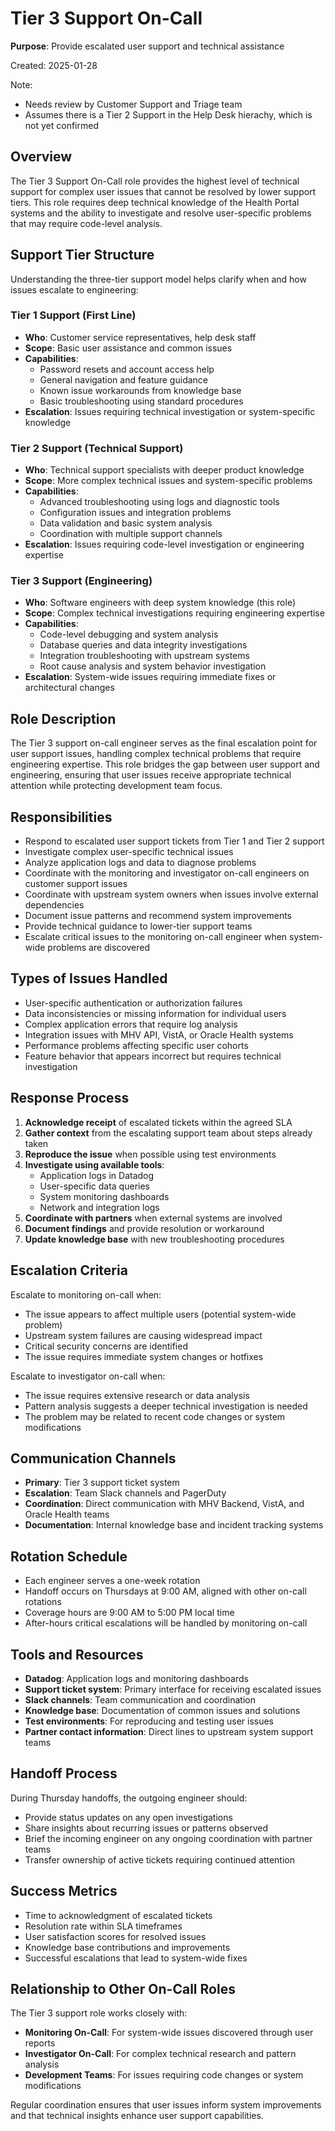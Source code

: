 # Tier 3 Support On-Call

**Purpose**: Provide escalated user support and technical assistance

Created: 2025-01-28

Note:
- Needs review by Customer Support and Triage team
- Assumes there is a Tier 2 Support in the Help Desk hierachy, which is not yet confirmed

## Overview

The Tier 3 Support On-Call role provides the highest level of technical support for complex user issues that cannot be resolved by lower support tiers. This role requires deep technical knowledge of the Health Portal systems and the ability to investigate and resolve user-specific problems that may require code-level analysis.

## Support Tier Structure

Understanding the three-tier support model helps clarify when and how issues escalate to engineering:

### Tier 1 Support (First Line)
- **Who**: Customer service representatives, help desk staff
- **Scope**: Basic user assistance and common issues
- **Capabilities**:
  - Password resets and account access help
  - General navigation and feature guidance
  - Known issue workarounds from knowledge base
  - Basic troubleshooting using standard procedures
- **Escalation**: Issues requiring technical investigation or system-specific knowledge

### Tier 2 Support (Technical Support)
- **Who**: Technical support specialists with deeper product knowledge
- **Scope**: More complex technical issues and system-specific problems
- **Capabilities**:
  - Advanced troubleshooting using logs and diagnostic tools
  - Configuration issues and integration problems
  - Data validation and basic system analysis
  - Coordination with multiple support channels
- **Escalation**: Issues requiring code-level investigation or engineering expertise

### Tier 3 Support (Engineering)
- **Who**: Software engineers with deep system knowledge (this role)
- **Scope**: Complex technical investigations requiring engineering expertise
- **Capabilities**:
  - Code-level debugging and system analysis
  - Database queries and data integrity investigations
  - Integration troubleshooting with upstream systems
  - Root cause analysis and system behavior investigation
- **Escalation**: System-wide issues requiring immediate fixes or architectural changes

## Role Description

The Tier 3 support on-call engineer serves as the final escalation point for user support issues, handling complex technical problems that require engineering expertise. This role bridges the gap between user support and engineering, ensuring that user issues receive appropriate technical attention while protecting development team focus.

## Responsibilities

- Respond to escalated user support tickets from Tier 1 and Tier 2 support
- Investigate complex user-specific technical issues
- Analyze application logs and data to diagnose problems
- Coordinate with the monitoring and investigator on-call engineers on customer support issues
- Coordinate with upstream system owners when issues involve external dependencies
- Document issue patterns and recommend system improvements
- Provide technical guidance to lower-tier support teams
- Escalate critical issues to the monitoring on-call engineer when system-wide problems are discovered

## Types of Issues Handled

- User-specific authentication or authorization failures
- Data inconsistencies or missing information for individual users
- Complex application errors that require log analysis
- Integration issues with MHV API, VistA, or Oracle Health systems
- Performance problems affecting specific user cohorts
- Feature behavior that appears incorrect but requires technical investigation

## Response Process

1. **Acknowledge receipt** of escalated tickets within the agreed SLA
2. **Gather context** from the escalating support team about steps already taken
3. **Reproduce the issue** when possible using test environments
4. **Investigate using available tools**:
   - Application logs in Datadog
   - User-specific data queries
   - System monitoring dashboards
   - Network and integration logs
5. **Coordinate with partners** when external systems are involved
6. **Document findings** and provide resolution or workaround
7. **Update knowledge base** with new troubleshooting procedures

## Escalation Criteria

Escalate to monitoring on-call when:
- The issue appears to affect multiple users (potential system-wide problem)
- Upstream system failures are causing widespread impact
- Critical security concerns are identified
- The issue requires immediate system changes or hotfixes

Escalate to investigator on-call when:
- The issue requires extensive research or data analysis
- Pattern analysis suggests a deeper technical investigation is needed
- The problem may be related to recent code changes or system modifications

## Communication Channels

- **Primary**: Tier 3 support ticket system
- **Escalation**: Team Slack channels and PagerDuty
- **Coordination**: Direct communication with MHV Backend, VistA, and Oracle Health teams
- **Documentation**: Internal knowledge base and incident tracking systems

## Rotation Schedule

- Each engineer serves a one-week rotation
- Handoff occurs on Thursdays at 9:00 AM, aligned with other on-call rotations
- Coverage hours are 9:00 AM to 5:00 PM local time
- After-hours critical escalations will be handled by monitoring on-call

## Tools and Resources

- **Datadog**: Application logs and monitoring dashboards
- **Support ticket system**: Primary interface for receiving escalated issues
- **Slack channels**: Team communication and coordination
- **Knowledge base**: Documentation of common issues and solutions
- **Test environments**: For reproducing and testing user issues
- **Partner contact information**: Direct lines to upstream system support teams

## Handoff Process

During Thursday handoffs, the outgoing engineer should:
- Provide status updates on any open investigations
- Share insights about recurring issues or patterns observed
- Brief the incoming engineer on any ongoing coordination with partner teams
- Transfer ownership of active tickets requiring continued attention

## Success Metrics

- Time to acknowledgment of escalated tickets
- Resolution rate within SLA timeframes
- User satisfaction scores for resolved issues
- Knowledge base contributions and improvements
- Successful escalations that lead to system-wide fixes

## Relationship to Other On-Call Roles

The Tier 3 support role works closely with:
- **Monitoring On-Call**: For system-wide issues discovered through user reports
- **Investigator On-Call**: For complex technical research and pattern analysis
- **Development Teams**: For issues requiring code changes or system modifications

Regular coordination ensures that user issues inform system improvements and that technical insights enhance user support capabilities.
